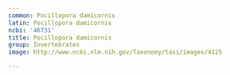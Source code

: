 ```yaml
---
common: Pocillopora damicornis
latin: Pocillopora damicornis
ncbi: '46731'
title: Pocillopora damicornis
group: Invertebrates
image: http://www.ncbi.nlm.nih.gov/Taxonomy/taxi/images/4125

---
```

